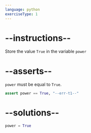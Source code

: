 ```yaml
---
language: python
exerciseType: 1
---
```


# --instructions--

Store the value `True` in the variable `power`

# --asserts--

`power` must be equal to `True`.

```python
assert power == True, "--err-t1--"
```

# --solutions--

```python
power = True
```

